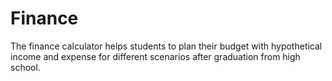 # Finance
The finance calculator helps students to plan their budget with hypothetical income and expense for different scenarios after graduation from high school.
